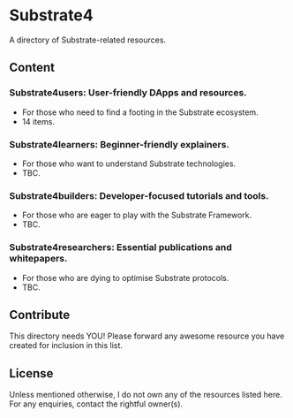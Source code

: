 # Substrate4

A directory of Substrate-related resources.


## Content

### Substrate4users: User-friendly DApps and resources.
* For those who need to find a footing in the Substrate ecosystem.
* 14 items.

### Substrate4learners: Beginner-friendly explainers.
* For those who want to understand Substrate technologies.
* TBC.

### Substrate4builders: Developer-focused tutorials and tools.
* For those who are eager to play with the Substrate Framework.
* TBC.

### Substrate4researchers: Essential publications and whitepapers.
* For those who are dying to optimise Substrate protocols.
* TBC.


## Contribute

This directory needs YOU! Please forward any awesome resource you have created for inclusion in this list.


## License

Unless mentioned otherwise, I do not own any of the resources listed here. For any enquiries, contact the rightful owner(s).

